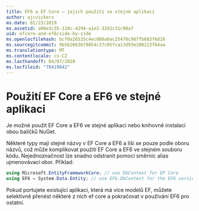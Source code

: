```yaml
---
title: EF6 a EF Core – jejich použití ve stejné aplikaci
author: ajcvickers
ms.date: 01/23/2019
ms.assetid: a06e3c35-110c-4294-a1e2-32d2c31c90a7
uid: efcore-and-ef6/side-by-side
ms.openlocfilehash: bcf0a26535c4ec880a9ac25478c987fb683f6d26
ms.sourcegitcommit: 9b562663679854c37c05fca13d93e180213fb4aa
ms.translationtype: MT
ms.contentlocale: cs-CZ
ms.lasthandoff: 04/07/2020
ms.locfileid: "78419642"
---
```

# <a name="using-ef-core-and-ef6-in-the-same-application"></a>Použití EF Core a EF6 ve stejné aplikaci

Je možné použít EF Core a EF6 ve stejné aplikaci nebo knihovně instalací obou balíčků NuGet.

Některé typy mají stejné názvy v EF Core a EF6 a liší se pouze podle oboru názvů, což může komplikovat použití EF Core a EF6 ve stejném souboru kódu. Nejednoznačnost lze snadno odstranit pomocí směrnic alias ujmenovávací obor. Příklad:

``` csharp
using Microsoft.EntityFrameworkCore; // use DbContext for EF Core
using EF6 = System.Data.Entity; // use EF6.DbContext for the EF6 version
```

Pokud portujete existující aplikaci, která má více modelů EF, můžete selektivně přenést některé z nich ef core a pokračovat v používání EF6 pro ostatní.
